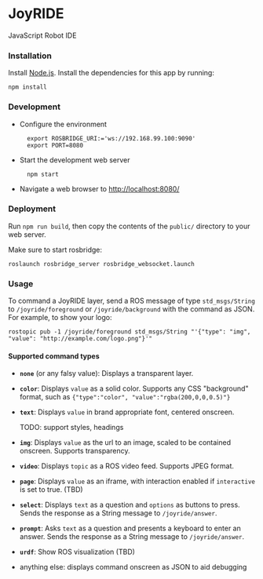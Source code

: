 # JoyRIDE

JavaScript Robot IDE

### Installation

Install [Node.js](http://nodejs.org/). Install the dependencies for this app by running:

    npm install

### Development

- Configure the environment

        export ROSBRIDGE_URI:='ws://192.168.99.100:9090'
        export PORT=8080

- Start the development web server

        npm start

- Navigate a web browser to [http://localhost:8080/](http://localhost:8080/)

### Deployment

Run `npm run build`, then copy the contents of the `public/` directory to your web server.

Make sure to start rosbridge:

    roslaunch rosbridge_server rosbridge_websocket.launch

### Usage

To command a JoyRIDE layer, send a ROS message of type `std_msgs/String` to `/joyride/foreground` or `/joyride/background` with the command as JSON. For example, to show your logo:

    rostopic pub -1 /joyride/foreground std_msgs/String "'{"type": "img", "value": "http://example.com/logo.png"}'"

#### Supported command types

- **`none`** (or any falsy value): Displays a transparent layer.

- **`color`**: Displays `value` as a solid color. Supports any CSS "background" format, such as `{"type":"color", "value":"rgba(200,0,0,0.5)"}`

- **`text`**: Displays `value` in brand appropriate font, centered onscreen.

    TODO: support styles, headings

- **`img`**: Displays `value` as the url to an image, scaled to be contained onscreen. Supports transparency.

- **`video`**: Displays `topic` as a ROS video feed. Supports JPEG format.

- **`page`**: Displays `value` as an iframe, with interaction enabled if `interactive` is set to true. (TBD)

- **`select`**: Displays `text` as a question and `options` as buttons to press. Sends the response as a String message to `/joyride/answer`.

- **`prompt`**: Asks `text` as a question and presents a keyboard to enter an answer. Sends the response as a String message to `/joyride/answer`.

- **`urdf`**: Show ROS visualization (TBD)

- anything else: displays command onscreen as JSON to aid debugging
